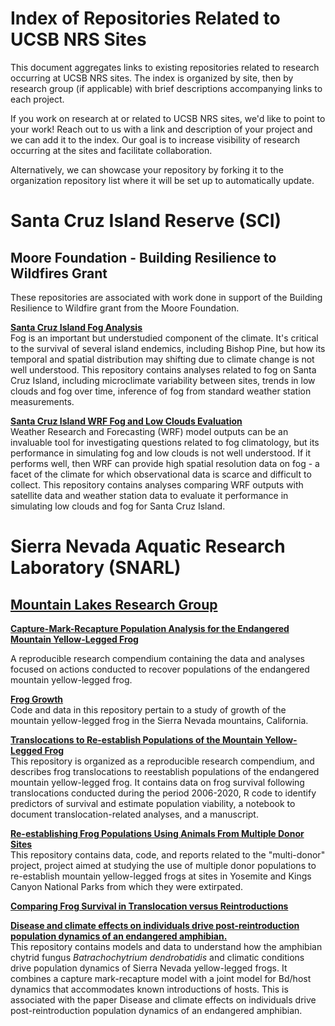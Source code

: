 # Index of Repositories Related to UCSB NRS Sites
This document aggregates links to existing repositories related to research occurring at UCSB NRS sites. The index is organized by site, then by research group (if applicable) with brief descriptions accompanying links to each project. 

If you work on research at or related to UCSB NRS sites, we'd like to point to your work! Reach out to us with a link and description of your project and we can add it to the index. Our goal is to increase visibility of research occurring at the sites and facilitate collaboration.

Alternatively, we can showcase your repository by forking it to the organization repository list where it will be set up to automatically update.    

# Santa Cruz Island Reserve (SCI)   
## Moore Foundation - Building Resilience to Wildfires Grant   
These repositories are associated with work done in support of the Building Resilience to Wildfire grant from the Moore Foundation.    

__[Santa Cruz Island Fog Analysis](https://github.com/UCSB-NRS/sci-fog-analysis)__       
Fog is an important but understudied component of the climate. It's critical to the survival of several island endemics, including Bishop Pine, but how its temporal and spatial distribution may shifting due to climate change is not well understood. This repository contains analyses related to fog on Santa Cruz Island, including microclimate variability between sites, trends in low clouds and fog over time, inference of fog from standard weather station measurements.       

__[Santa Cruz Island WRF Fog and Low Clouds Evaluation](https://github.com/UCSB-NRS/sci-wrf-analysis)__          
Weather Research and Forecasting (WRF) model outputs can be an invaluable tool for investigating questions related to fog climatology, but its performance in simulating fog and low clouds is not well understood. If it performs well, then WRF can provide high spatial resolution data on fog - a facet of the climate for which observational data is scarce and difficult to collect. This repository contains analyses comparing WRF outputs with satellite data and weather station data to evaluate it performance in simulating low clouds and fog for Santa Cruz Island.    

# Sierra Nevada Aquatic Research Laboratory (SNARL)   

## [Mountain Lakes Research Group](https://mountainlakesresearch.com/)   
__[Capture-Mark-Recapture Population Analysis for the Endangered Mountain Yellow-Legged Frog](https://github.com/SNARL1/cmr-analysis)__       

A reproducible research compendium containing the data and analyses focused on actions conducted to recover populations of the endangered mountain yellow-legged frog.   

__[Frog Growth](https://github.com/SNARL1/frog-growth)__    
Code and data in this repository pertain to a study of growth of the mountain yellow-legged frog in the Sierra Nevada mountains, California.  

__[Translocations to Re-establish Populations of the Mountain Yellow-Legged Frog](https://github.com/SNARL1/translocation)__   
This repository is organized as a reproducible research compendium, and describes frog translocations to reestablish populations of the endangered mountain yellow-legged frog. It contains data on frog survival following translocations conducted during the period 2006-2020, R code to identify predictors of survival and estimate population viability, a notebook to document translocation-related analyses, and a manuscript.  

__[Re-establishing Frog Populations Using Animals From Multiple Donor Sites](https://github.com/SNARL1/multidonor)__   
This repository contains data, code, and reports related to the "multi-donor" project, project aimed at studying the use of multiple donor populations to re-establish mountain yellow-legged frogs at sites in Yosemite and Kings Canyon National Parks from which they were extirpated.    

__[Comparing Frog Survival in Translocation versus Reintroductions](https://github.com/SNARL1/translocate-reintroduce)__     


__[Disease and climate effects on individuals drive post-reintroduction population dynamics of an endangered amphibian.](https://github.com/SNARL1/sierra-reintroduction-cmr)__     
This repository contains models and data to understand how the amphibian chytrid fungus _Batrachochytrium dendrobatidis_ and climatic conditions drive population dynamics of Sierra Nevada yellow-legged frogs. It combines a capture mark-recapture model with a joint model for Bd/host dynamics that accommodates known introductions of hosts. This is associated with the paper Disease and climate effects on individuals drive post-reintroduction population dynamics of an endangered amphibian.   
